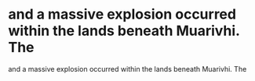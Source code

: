 # and a massive explosion occurred within the lands beneath Muarivhi. The

and a massive explosion occurred within the lands beneath Muarivhi. The